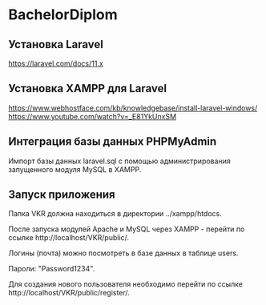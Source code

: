 # BachelorDiplom
## Установка Laravel
https://laravel.com/docs/11.x

## Установка XAMPP для Laravel
https://www.webhostface.com/kb/knowledgebase/install-laravel-windows/
https://www.youtube.com/watch?v=_E81YkUnxSM

## Интеграция базы данных PHPMyAdmin
Импорт базы данных laravel.sql с помощью администрирования запущенного модуля MySQL в XAMPP.

## Запуск приложения
Папка VKR должна находиться в директории ../xampp/htdocs.

После запуска модулей Apache и MySQL через XAMPP - перейти по ссылке http://localhost/VKR/public/.

Логины (почта) можно посмотреть в базе данных в таблице users.

Пароли: "Password1234".

Для создания нового пользователя необходимо перейти по ссылке http://localhost/VKR/public/register/.
